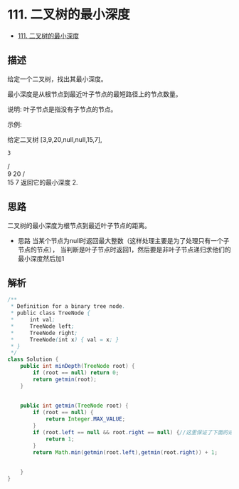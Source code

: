 # 111. 二叉树的最小深度

- [111. 二叉树的最小深度](https://leetcode-cn.com/problems/minimum-depth-of-binary-tree/)


## 描述


给定一个二叉树，找出其最小深度。

最小深度是从根节点到最近叶子节点的最短路径上的节点数量。

说明: 叶子节点是指没有子节点的节点。

示例:

给定二叉树 [3,9,20,null,null,15,7],

    3
   / \
  9  20
    /  \
   15   7
返回它的最小深度  2.

## 思路

二叉树的最小深度为根节点到最近叶子节点的距离。
- 思路
当某个节点为null时返回最大整数（这样处理主要是为了处理只有一个子节点的节点），
当判断是叶子节点时返回1，然后要是非叶子节点递归求他们的最小深度然后加1



## 解析

```java
/**
 * Definition for a binary tree node.
 * public class TreeNode {
 *     int val;
 *     TreeNode left;
 *     TreeNode right;
 *     TreeNode(int x) { val = x; }
 * }
 */
class Solution {
    public int minDepth(TreeNode root) {
        if (root == null) return 0;
        return getmin(root);
    }
    
    
    public int getmin(TreeNode root) {
        if (root == null) {
            return Integer.MAX_VALUE;
        }
        if (root.left == null && root.right == null) {//这里保证了下面的递归
            return 1;
        }
        return Math.min(getmin(root.left),getmin(root.right)) + 1;
        
        
    }
}
```



